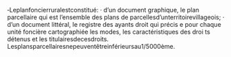 ‐Leplanfoncierruralestconstitué:
· d’un document graphique, le plan parcellaire qui est l’ensemble des plans de
parcellesd’unterritoirevillageois;
· d’un document littéral, le registre des ayants droit qui précis e pour chaque unité
foncière cartographiée les modes, les caractéristiques des droi ts détenus et les titulairesdecesdroits.
Lesplansparcellairesnepeuventêtreinférieursau1/5000ème.